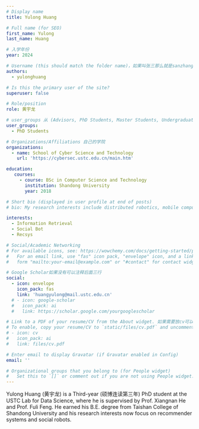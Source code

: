 ```yaml
---
# Display name
title: Yulong Huang

# Full name (for SEO)
first_name: Yulong
last_name: Huang

# 入学年份
year: 2024

# Username (this should match the folder name)，如果叫张三那么就是sanzhang
authors:
  - yulonghuang

# Is this the primary user of the site? 
superuser: false

# Role/position 
role: 黄宇龙

# user_groups 从 (Advisors, PhD Students, Master Students, Undergraduate) 从这四个里面选
user_groups:
  - PhD Students

# Organizations/Affiliations 自己的学院
organizations:
  - name: School of Cyber Science and Technology
    url: 'https://cybersec.ustc.edu.cn/main.htm'

education:
   courses:
     - course: BSc in Computer Science and Technology
       institution: Shandong University
       year: 2018

# Short bio (displayed in user profile at end of posts)
# bio: My research interests include distributed robotics, mobile computing and programmable matter.

interests:
  - Information Retrieval
  - Social Bot
  - Recsys

# Social/Academic Networking
# For available icons, see: https://wowchemy.com/docs/getting-started/page-builder/#icons
#   For an email link, use "fas" icon pack, "envelope" icon, and a link in the
#   form "mailto:your-email@example.com" or "#contact" for contact widget.

# Google Scholar如果没有可以注释后面三行
social:
  - icon: envelope
    icon_pack: fas
    link: 'huangyulong@mail.ustc.edu.cn'
  # - icon: google-scholar
  #   icon_pack: ai
  #   link: https://scholar.google.com/yourgooglescholar

# Link to a PDF of your resume/CV from the About widget. 如果需要放cv可以发给我
# To enable, copy your resume/CV to `static/files/cv.pdf` and uncomment the lines below.
# - icon: cv
#   icon_pack: ai
#   link: files/cv.pdf

# Enter email to display Gravatar (if Gravatar enabled in Config)
email: ''

# Organizational groups that you belong to (for People widget)
#   Set this to `[]` or comment out if you are not using People widget.
---
```


Yulong Huang (黄宇龙) is a Third-year (硕博连读第三年) PhD student at the USTC Lab for Data Science, where he is supervised by Prof. Xiangnan He and Prof. Fuli Feng. He earned his B.E. degree from Taishan College of Shandong University and his research interests now focus on recommender systems and social robots.

